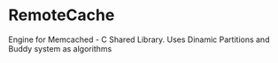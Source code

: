 RemoteCache
===========

Engine for Memcached - C Shared Library. Uses Dinamic Partitions and Buddy system as algorithms
